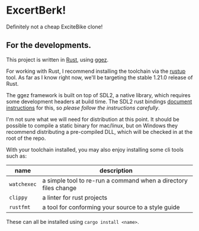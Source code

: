 # ExcertBerk!

Definitely not a cheap ExciteBike clone!

## For the developments.

This project is written in [Rust], using [ggez].

For working with Rust, I recommend installing the toolchain via the 
[rustup] tool. As far as I know right now, we'll be targeting the stable 
1.21.0 release of Rust.

The ggez framework is built on top of SDL2, a native library, which requires 
some development headers at build time. The SDL2 rust bindings
[document instructions][SDL2 Install Instructions]
for this, so _please follow the instructions carefully_.

I'm not sure what we will need for distribution at this point. It should be 
possible to compile a static binary for mac/linux, but on Windows they 
recommend distributing a pre-compiled DLL, which will be checked in at the 
root of the repo.

With your toolchain installed, you may also enjoy installing some cli tools 
such as:

name         | description
-------------|------------
`watchexec`  | a simple tool to re-run a command when a directory files change
`clippy`     | a linter for rust projects
`rustfmt`    | a tool for conforming your source to a style guide

These can all be installed using `cargo install <name>`.


[ggez]: http://ggez.rs/
[rustup]: https://rustup.rs
[Rust]: https://www.rust-lang.org
[SDL2 Install Instructions]: https://github.com/Rust-SDL2/rust-sdl2#user-content-requirements
